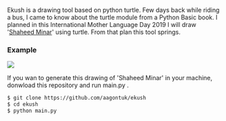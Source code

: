 Ekush is a drawing tool based on python turtle. Few days back while riding a bus, I came to know about the turtle module from a Python Basic book. I planned in this International Mother Language Day 2019 I will draw '[Shaheed Minar](https://en.wikipedia.org/wiki/Shaheed_Minar,_Dhaka)' using turtle. From that plan this tool springs.

### Example ###
![](shaheed_minar.gif)

If you wan to generate this drawing of 'Shaheed Minar' in your machine, donwload this repository and run main.py .
```sh
$ git clone https://github.com/aagontuk/ekush
$ cd ekush
$ python main.py
```

